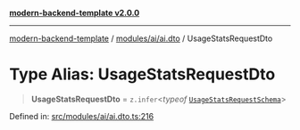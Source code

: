 [**modern-backend-template v2.0.0**](../../../../README.md)

***

[modern-backend-template](../../../../modules.md) / [modules/ai/ai.dto](../README.md) / UsageStatsRequestDto

# Type Alias: UsageStatsRequestDto

> **UsageStatsRequestDto** = `z.infer`\<*typeof* [`UsageStatsRequestSchema`](../variables/UsageStatsRequestSchema.md)\>

Defined in: [src/modules/ai/ai.dto.ts:216](https://github.com/maemreyo/saas-4cus-nodejs/blob/2a5b3f3aa11335dfa561e80e1feabb8e6084261e/src/modules/ai/ai.dto.ts#L216)
